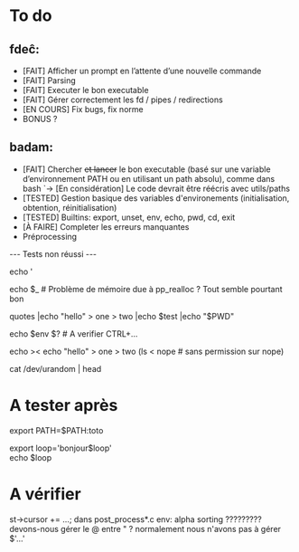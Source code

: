 # To do

## fdeĉ:

- [FAIT] Afficher un prompt en l’attente d’une nouvelle commande
- [FAIT] Parsing
- [FAIT] Executer le bon executable
- [FAIT] Gérer correctement les fd / pipes / redirections
- [EN COURS] Fix bugs, fix norme
- BONUS ?


## badam:

- [FAIT] Chercher ~~et lancer~~ le bon executable (basé sur une variable d’environnement PATH ou en utilisant un path absolu), comme dans bash
	`-> [En considération] Le code devrait être réécris avec utils/paths
- [TESTED] Gestion basique des variables d'environements (initialisation, obtention, réinitialisation)
- [TESTED] Builtins: export, unset, env, echo, pwd, cd, exit
- [À FAIRE] Completer les erreurs manquantes
- Préprocessing

--- Tests non réussi ---

echo \'

echo $_  # Problème de mémoire due à pp_realloc ? Tout semble pourtant bon

quotes
|echo "hello" > one > two
|echo $test
|echo "$PWD"

echo $env
$?  # A verifier
CTRL+...

echo ><
echo "hello" > one > two
(ls < nope  # sans permission sur nope)

cat /dev/urandom | head


# A tester après
export PATH=$PATH:toto                                                          
                                                                                
export loop='bonjour$loop'                                                      
echo $loop  

# A vérifier
st->cursor += ...; dans post_process*.c
env: alpha sorting ????????? 
devons-nous gérer le @ entre " ?
normalement nous n'avons pas à gérer $'...'
